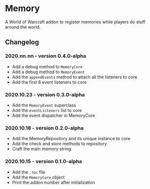 # Memory

A World of Warcraft addon to register memories while players do stuff around the world.

## Changelog

### 2020.nn.nn - version 0.4.0-alpha
* Add a debug method to `MemoryCore`
* Add a debug method to `MemoryEvent`
* Add the `appendEvents` method to attach all the listeners to core
* Add the first 8 event listeners to core

### 2020.10.23 - version 0.3.0-alpha
* Add the `MemoryEvent` superclass
* Add the `eventListeners` list to core
* Add the event dispatcher in MemoryCore

### 2020.10.18 - version 0.2.0-alpha
* Add the MemoryRepository and its unique instance to core
* Add the check and store methods to repository
* Craft the main memory string

### 2020.10.15 - version 0.1.0-alpha
* Add the `.toc` file
* Add the `MemoryCore` object
* Print the addon number after initialization

